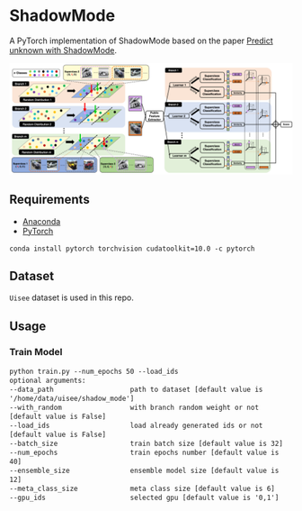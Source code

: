 # ShadowMode
A PyTorch implementation of ShadowMode based on the paper [Predict unknown with ShadowMode]().

<div align="center">
  <img src="results/architecture.png"/>
</div>

## Requirements
- [Anaconda](https://www.anaconda.com/download/)
- [PyTorch](https://pytorch.org)
```
conda install pytorch torchvision cudatoolkit=10.0 -c pytorch
```

## Dataset
`Uisee` dataset is used in this repo.

## Usage
### Train Model
```
python train.py --num_epochs 50 --load_ids
optional arguments:
--data_path                   path to dataset [default value is '/home/data/uisee/shadow_mode']
--with_random                 with branch random weight or not [default value is False]
--load_ids                    load already generated ids or not [default value is False]
--batch_size                  train batch size [default value is 32]
--num_epochs                  train epochs number [default value is 40]
--ensemble_size               ensemble model size [default value is 12]
--meta_class_size             meta class size [default value is 6]
--gpu_ids                     selected gpu [default value is '0,1']
```
